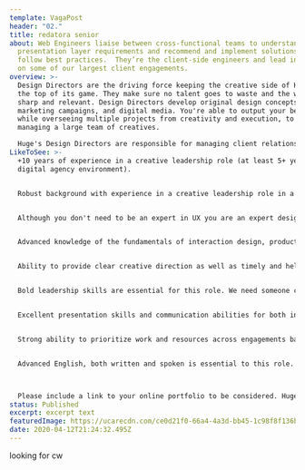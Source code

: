 ```yaml
---
template: VagaPost
header: "02."
title: redatora senior
about: Web Engineers liaise between cross-functional teams to understand core
  presentation layer requirements and recommend and implement solutions that
  follow best practices.  They’re the client-side engineers and lead initiatives
  on some of our largest client engagements.
overview: >-
  Design Directors are the driving force keeping the creative side of Huge at
  the top of its game. They make sure no talent goes to waste and the work stays
  sharp and relevant. Design Directors develop original design concepts, global
  marketing campaigns, and digital media. You're able to output your best work
  while overseeing multiple projects from creativity and execution, to directly
  managing a large team of creatives.

  Huge's Design Directors are responsible for managing client relationships related to all things creative, including pitches, and proposals. We want a Director who's craft is high and likes getting her/his hands dirty when needed: you lead by example and you can show how it's done. You'll lead one of Latin America's best design teams, and you'll be the counterpart for Medellin's Design Director.
LikeToSee: >-
  +10 years of experience in a creative leadership role (at least 5+ years in a
  digital agency environment).


  Robust background with experience in a creative leadership role in a digital agency environment. Recognized expertise in one or more of the following: interactive design, branding, product design, visual design, advertising digital marketing.


  Although you don't need to be an expert in UX you are an expert designing for digital: apps, web apps, sites, e-commerce, and digital ads amongst others.


  Advanced knowledge of the fundamentals of interaction design, product design, user-centered design, brand development, digital marketing, and the creative process, as well as new platforms and technologies.


  Ability to provide clear creative direction as well as timely and helpful feedback to improve creative processes that keep work on budget and schedule.


  Bold leadership skills are essential for this role. We need someone confident in everything from team building and mentoring, to guiding large groups of creative talent.


  Excellent presentation skills and communication abilities for both internal and external clients.


  Strong ability to prioritize work and resources across engagements based on short- and long-term needs. Timelines, budgets, and availabilities change, and we need someone who can roll with it.


  Advanced English, both written and spoken is essential to this role. If you're a native English speaker and you're open to learning Spanish let's talk.



  Please include a link to your online portfolio to be considered. Huge is committed to creating an inclusive employee experience for all Hugers. We firmly believe that our work isn’t at its best unless all of our employees, regardless of race, gender, religion, sexual orientation, age, or disability have equal opportunities to do great work.
status: Published
excerpt: excerpt text
featuredImage: https://ucarecdn.com/ce0d21f0-66a4-4a3d-bb45-1c98f8f136bf/
date: 2020-04-12T21:24:32.495Z
---
```

looking for cw
